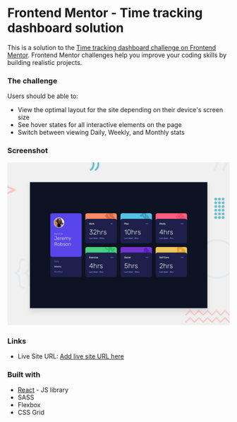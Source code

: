 # Frontend Mentor - Time tracking dashboard solution

This is a solution to the [Time tracking dashboard challenge on Frontend Mentor](https://www.frontendmentor.io/challenges/time-tracking-dashboard-UIQ7167Jw). Frontend Mentor challenges help you improve your coding skills by building realistic projects. 

### The challenge

Users should be able to:

- View the optimal layout for the site depending on their device's screen size
- See hover states for all interactive elements on the page
- Switch between viewing Daily, Weekly, and Monthly stats

### Screenshot

![](./src/assets/desktop-preview.jpg)

### Links
- Live Site URL: [Add live site URL here](https://time-tracking-dashboard-seven.vercel.app/)

### Built with

- [React](https://reactjs.org/) - JS library
- SASS
- Flexbox
- CSS Grid
